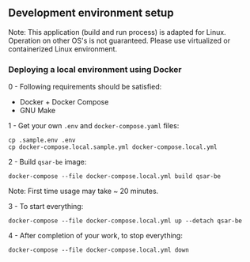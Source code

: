 ## Development environment setup

Note: This application (build and run process) is adapted for Linux. Operation on other OS's is not guaranteed. Please use virtualized or containerized Linux environment.

### Deploying a local environment using Docker       

0 - Following requirements should be satisfied:
* Docker + Docker Compose
* GNU Make

1 - Get your own `.env` and `docker-compose.yaml` files:
```shell
cp .sample.env .env
cp docker-compose.local.sample.yml docker-compose.local.yml
```

2 - Build `qsar-be` image:
```shell
docker-compose --file docker-compose.local.yml build qsar-be
```

[//]: # (3 - Seed databases with datasets:)

[//]: # (```shell)

[//]: # (make docker/async/data)

[//]: # (```)
Note: First time usage may take ~ 20 minutes.

3 - To start everything:
```shell
docker-compose --file docker-compose.local.yml up --detach qsar-be
```

4 - After completion of your work, to stop everything:
```shell
docker-compose --file docker-compose.local.yml down
```